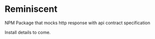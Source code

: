 # Reminiscent
NPM Package that mocks http response with api contract specification

Install details to come.
